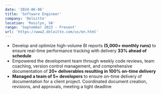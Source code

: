 ```yaml
---
date: '2024-06-06'
title: 'Software Engineer'
company: 'Deloitte'
location: 'Rosslyn, VA'
range: 'September 2023 - Present'
url: 'https://www2.deloitte.com/us/en.html'
---
```


- Develop and optimize high-volume BI reports <strong>(5,000+ monthly runs)</strong> to ensure real-time performance tracking with delivery <strong>33% ahead of schedule</strong>
- Empowered the development team through weekly code reviews, team coaching, version control management, and comprehensive documentation of <strong>20+ deliverables resulting in 100% on-time delivery</strong>
- <strong>Managed a team of 5+ developers</strong> to ensure on-time delivery of documentation for a client project. Coordinated document creation, revisions, and approvals, meeting a tight deadline

